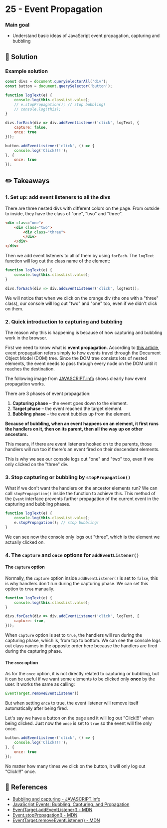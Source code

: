 # 25 - Event Propagation

### Main goal

- Understand basic ideas of JavaScript event propagation, capturing and bubbling 

## :pushpin: Solution
### Example solution

```javascript
const divs = document.querySelectorAll('div');
const button = document.querySelector('button');

function logText(e) {
    console.log(this.classList.value);
    // e.stopPropagation(); // stop bubbling!
    // console.log(this);
}

divs.forEach(div => div.addEventListener('click', logText, {
    capture: false,
    once: true
}));

button.addEventListener('click', () => {
    console.log('Click!!!');
}, {
    once: true
});
```

## :pencil2: Takeaways

### 1. Set up: add event listeners to all the divs
There are three nested divs with different colors on the page. From outside to inside, they have the class of "one", "two" and "three". 
```html
<div class="one">
    <div class="two">
        <div class="three">
        </div>
    </div>
</div>
```
Then we add event listeners to all of them by using `forEach`. The `logText` function will log out the class name of the element:
```js
function logText(e) {
    console.log(this.classList.value);
}

divs.forEach(div => div.addEventListener('click', logText));
```
We will notice that when we click on the orange div (the one with a "three" class), our console will log out "two" and "one" too, even if we didn't click on them.

### 2. Quick introduction to capturing and bubbling
The reason why this is happening is because of how capturing and bubbling work in the browser. 

First we need to know what is **event propagation**. According to [this article](https://blog.loginradius.com/engineering/javascript-events-bubbling-capturing-and-propagation/), event propagation refers simply to how events travel through the Document Object Model (DOM) tree. Since the DOM tree consists lots of nested elements, the event needs to pass through every node on the DOM until it reaches the destination.

The following image from [JAVASCRIPT.info](https://javascript.info/bubbling-and-capturing) shows clearly how event propagation works. 

There are 3 phases of event propagation:

1. **Capturing phase** – the event goes down to the element.
2. **Target phase** – the event reached the target element.
3. **Bubbling phase** – the event bubbles up from the element.

**Because of bubbling, when an event happens on an element, it first runs the handlers on it, then on its parent, then all the way up on other ancestors.**

This means, if there are event listeners hooked on to the parents, those handlers will run too if there's an event fired on their descendant elements.

This is why we see our console logs out "one" and "two" too, even if we only clicked on the "three" div. 

### 3. Stop capturing or bubbling by `stopPropagation()`

What if we don't want the handlers on the ancestor elements run? We can call `stopPropagation()` inside the function to achieve this. This method of the `Event` interface prevents further propagation of the current event in the capturing and bubbling phases. 
```js
function logText(e) {
    console.log(this.classList.value);
    e.stopPropagation(); // stop bubbling!
}
```
We can see now the console only logs out "three", which is the element we actually clicked on.

### 4. The `capture` and `once` options for `addEventListener()`
#### The `capture` option
Normally, the `capture` option inside `addEventListener()` is set to `false`, this is why handlers don't run during the capturing phase. We can set this option to `true` manually. 
```js
function logText(e) {
    console.log(this.classList.value);
}

divs.forEach(div => div.addEventListener('click', logText, {
    capture: true,
}));
```
When `capture` option is set to `true`, the handlers will run during the capturing phase, which is, from top to bottom. We can see the console logs out class names in the opposite order here because the handlers are fired during the capturing phase.   


#### The `once` option
As for the `once` option, it is not directly related to capturing or bubbling, but it can be useful if we want some elements to be clicked only **once** by the user. It works the same as calling:
```js
EventTarget.removeEventListener()
```
But when setting `once` to true, the event listener will remove itself automatically after being fired.  

Let's say we have a button on the page and it will log out "Click!!!" when being clicked. Just now the `once` is set to `true` so the event will fire only once. 

```js
button.addEventListener('click', () => {
    console.log('Click!!!');
}, {
    once: true
});
```
No matter how many times we click on the button, it will only log out "Click!!!" once. 


## :book: References

* [Bubbling and capturing - JAVASCRIPT.info](https://javascript.info/bubbling-and-capturing)
* [JavaScript Events: Bubbling, Capturing, and Propagation](https://blog.loginradius.com/engineering/javascript-events-bubbling-capturing-and-propagation/)
* [EventTarget.addEventListener() - MDN](https://developer.mozilla.org/en-US/docs/Web/API/EventTarget/addEventListener)
* [Event.stopPropagation() - MDN](https://developer.mozilla.org/en-US/docs/Web/API/Event/stopPropagation)
* [EventTarget.removeEventListener() - MDN](https://developer.mozilla.org/en-US/docs/Web/API/EventTarget/removeEventListener)